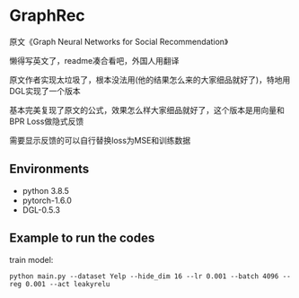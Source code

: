 # GraphRec

原文《Graph Neural Networks for Social Recommendation》

懒得写英文了，readme凑合看吧，外国人用翻译

原文作者实现太垃圾了，根本没法用(他的结果怎么来的大家细品就好了)，特地用DGL实现了一个版本

基本完美复现了原文的公式，效果怎么样大家细品就好了，这个版本是用向量和BPR Loss做隐式反馈

需要显示反馈的可以自行替换loss为MSE和训练数据


## Environments

- python 3.8.5
- pytorch-1.6.0
- DGL-0.5.3

## Example to run the codes		

train model:

```
python main.py --dataset Yelp --hide_dim 16 --lr 0.001 --batch 4096 --reg 0.001 --act leakyrelu
```


